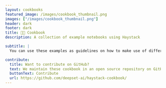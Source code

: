 ```yaml
---
layout: cookbooks
featured_image: /images/cookbook_thumbnail.png
images: ["/images/cookbook_thumbnail.png"]
header: dark
footer: dark
title: 🧑‍🍳 Cookbook
description: A collection of example notebooks using Haystack

subtitle: |
  You can use these examples as guidelines on how to make use of different model providers, vector databases, retrieval techniques and more with Haystack. Most of them showcase a specific, small demo.

contribute:
  title: Want to contribute on GitHub?
  text: We maintain these cookbook in an open source repository on GitHub. If you’d like to contribute, go to the repository to submit your edits or suggest a new cookbook.
  buttonText: Contribute
  url: https://github.com/deepset-ai/haystack-cookbook/
---
```

